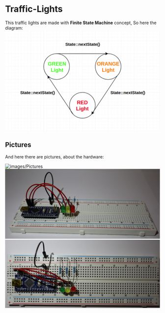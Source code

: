 # Traffic-Lights

This traffic lights are made with **Finite State Machine** concept,
So here the diagram:
![images/Diagram](/Diagram/Diagram.png)

## Pictures

And here there are pictures, about the hardware:

![images/Pictures](/Pictures/Front.jpg)
![images/Pictures](/Pictures/Side.jpg)
![images/Pictures](/Pictures/Above.jpg)
